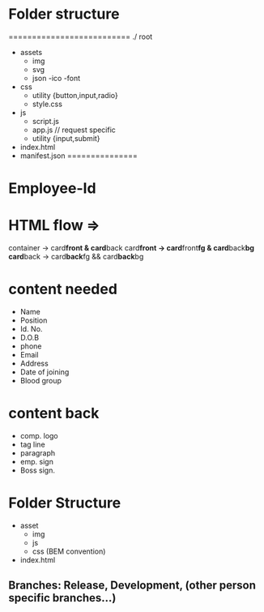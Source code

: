 # Folder structure
==========================
./ root

- assets
  - img
  - svg
  - json
  -ico
  -font
- css
  - utility {button,input,radio}
  - style.css
- js
  - script.js
  - app.js // request specific
  - utility {input,submit}
- index.html
- manifest.json
 ===============


# Employee-Id

# HTML flow =>

container -> card**front & card**back
card**front -> card**front**fg & card**back**bg
card**back -> card**back**fg && card**back**bg

# content needed

- Name
- Position
- Id. No.
- D.O.B
- phone
- Email
- Address
- Date of joining
- Blood group

# content back

- comp. logo
- tag line
- paragraph
- emp. sign
- Boss sign.

# Folder Structure

- asset
  - img
  - js
  - css (BEM convention)
- index.html

## Branches: Release, Development, (other person specific branches...)
